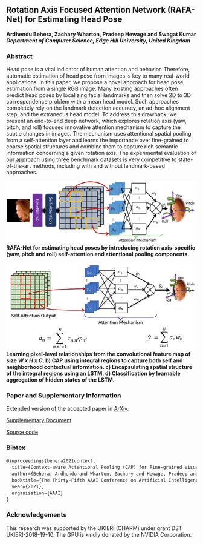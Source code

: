##  Rotation Axis Focused Attention Network (RAFA-Net) for Estimating Head Pose
**Ardhendu Behera, Zachary Wharton, Pradeep Hewage and Swagat Kumar**<br>
**_Department of Computer Science, Edge Hill University, United Kingdom_**

### Abstract
Head pose is a vital indicator of human attention and behavior. Therefore, automatic estimation of head pose from images is key to many real-world applications. In this paper, we propose a novel approach for head pose estimation from a single RGB image. Many existing approaches often predict head poses by localizing facial landmarks and then solve 2D to 3D correspondence problem with a mean head model. Such approaches completely rely on the landmark detection accuracy, an ad-hoc alignment step, and the extraneous head model. To address this drawback, we present an end-to-end deep network, which explores rotation axis (yaw, pitch, and roll) focused innovative attention mechanism to capture the subtle changes in images. The mechanism uses attentional spatial pooling from a self-attention layer and learns the importance over fine-grained to coarse spatial structures and combine them to capture rich semantic information concerning a given rotation axis. The experimental evaluation of our approach using three benchmark datasets is very competitive to state-of-the-art methods, including with and without landmark-based approaches.

![Image](model1.jpg)
**RAFA-Net for estimating head poses by introducing rotation axis-specific (yaw, pitch and roll) self-attention and attentional pooling components.**

![Image](model.jpg)
**Learning pixel-level relationships from the convolutional feature map of size _W x H x C_. b) CAP using integral regions to capture both self and neighborhood contextual information. c) Encapsulating spatial structure of the integral regions using an LSTM. d) Classification by learnable aggregation of hidden states of the LSTM.**

### Paper and Supplementary Information
Extended version of the accepted paper in [ArXiv](https://arxiv.org/abs/2101.06635).

[Supplementary Document](AAAI_Supplementary.pdf)

[Source code](https://github.com/ArdhenduBehera/cap)

### Bibtex
```markdown
@inproceedings{behera2021context,
  title={Context-aware Attentional Pooling (CAP) for Fine-grained Visual Classification},
  author={Behera, Ardhendu and Wharton, Zachary and Hewage, Pradeep and Bera, Asish},
  booktitle={The Thirty-Fifth AAAI Conference on Artificial Intelligence},
  year={2021},
  organization={AAAI}
}
```

### Acknowledgements

This research was supported by the UKIERI (CHARM) under grant DST UKIERI-2018-19-10. The GPU is kindly donated by the NVIDIA Corporation.

